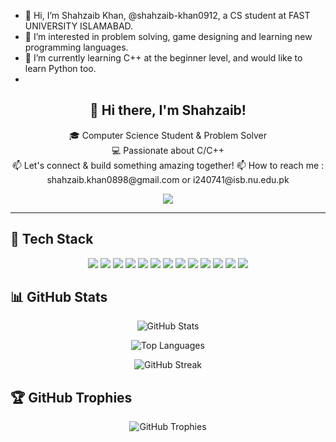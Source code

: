 - 👋 Hi, I’m Shahzaib Khan, @shahzaib-khan0912, a CS student at FAST UNIVERSITY ISLAMABAD.
- 👀 I’m interested in problem solving, game designing and learning new programming languages.
- 🌱 I’m currently learning C++ at the beginner level, and would like to learn Python too.
-

<h2 align="center">👋 Hi there, I'm Shahzaib!</h2>

<p align="center">
  🎓 Computer Science Student & Problem Solver <br>
  💻 Passionate about C/C++ <br>
  📫 Let's connect & build something amazing together!
  📫 How to reach me : shahzaib.khan0898@gmail.com or i240741@isb.nu.edu.pk
</p>

<p align="center">
  <img src="https://img.shields.io/badge/GitHub%20Developer%20Program-100000?style=for-the-badge&logo=github&logoColor=white&labelColor=black" />
</p>

---

## 🚀 Tech Stack
<p align="center">
  <img src="https://img.shields.io/badge/C-00599C?style=for-the-badge&logo=c&logoColor=white" />
  <img src="https://img.shields.io/badge/C++-00599C?style=for-the-badge&logo=c%2B%2B&logoColor=white" />
  <img src="https://img.shields.io/badge/Dart-0175C2?style=for-the-badge&logo=dart&logoColor=white" />
  <img src="https://img.shields.io/badge/Flutter-02569B?style=for-the-badge&logo=flutter&logoColor=white" />
  <img src="https://img.shields.io/badge/HTML5-E34F26?style=for-the-badge&logo=html5&logoColor=white" />
  <img src="https://img.shields.io/badge/CSS3-1572B6?style=for-the-badge&logo=css3&logoColor=white" />
  <img src="https://img.shields.io/badge/TypeScript-3178C6?style=for-the-badge&logo=typescript&logoColor=white" />
  <img src="https://img.shields.io/badge/Git-F05032?style=for-the-badge&logo=git&logoColor=white" />
  <img src="https://img.shields.io/badge/VS_Code-007ACC?style=for-the-badge&logo=visual-studio-code&logoColor=white" />
  <img src="https://img.shields.io/badge/LaTeX-008080?style=for-the-badge&logo=latex&logoColor=white" />
  <img src="https://img.shields.io/badge/GitHub-181717?style=for-the-badge&logo=github&logoColor=white" />
  <img src="https://img.shields.io/badge/Firebase-FFCA28?style=for-the-badge&logo=firebase&logoColor=black" />
  <img src="https://img.shields.io/badge/Python-3776AB?style=for-the-badge&logo=python&logoColor=white" />
</p>

## 📊 GitHub Stats

<p align="center">
  <img src="https://github-readme-stats.vercel.app/api?username=shahzaib-khan0912&show_icons=true&theme=tokyonight" alt="GitHub Stats" />
</p>

<p align="center">
  <img src="https://github-readme-stats.vercel.app/api/top-langs/?username=shahzaib-khan0912&layout=compact&theme=tokyonight" alt="Top Languages" />
</p>

<p align="center">
  <img src="https://github-readme-streak-stats.herokuapp.com?user=shahzaib-khan0912&theme=tokyonight&hide_border=false" alt="GitHub Streak" />
</p>

## 🏆 GitHub Trophies

<p align="center">
  <img src="https://github-profile-trophy.vercel.app/?username=shahzaib-khan0912&theme=default" alt="GitHub Trophies" />
</p>

<!---
shahzaib-khan0912/shahzaib-khan0912 is a ✨ special ✨ repository because its `README.md` (this file) appears on your GitHub profile.
You can click the Preview link to take a look at your changes.
--->
